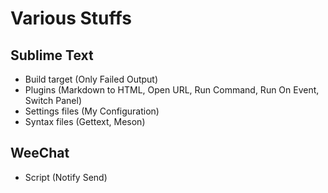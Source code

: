 # Various Stuffs

## Sublime Text

- Build target (Only Failed Output)
- Plugins (Markdown to HTML, Open URL, Run Command, Run On Event, Switch Panel)
- Settings files (My Configuration)
- Syntax files (Gettext, Meson)

## WeeChat

- Script (Notify Send)
